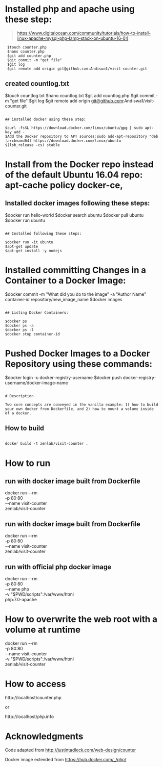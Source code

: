 # Installed php and apache using these step: 
 >https://www.digitalocean.com/community/tutorials/how-to-install-linux-apache-mysql-php-lamp-stack-on-ubuntu-16-04
 ```
  $touch counter.php
  $nano counter.php
  $git add counter.php
  $git commit -m "get file" 
  $git log
  $git remote add origin git@github.com:Andiswa1/visit-counter.git
  ```
  
 ## created countlog.txt
 
  $touch countlog.txt
  $nano countlog.txt
  $git add countlog.php
  $git commit -m "get file"
  $git log
  $git remote add origin git@github.com:Andiswa1/visit-counter.git 
  ```
  
 ## installed docker using these step:
 
  $curl -fsSL https://download.docker.com/linux/ubuntu/gpg | sudo apt-key add -
  $Add the Docker repository to APT sources:sudo add-apt-repository "deb [arch=amd64] https://download.docker.com/linux/ubuntu         $(lsb_release -cs) stable
  ```

# Install from the Docker repo instead of the default Ubuntu 16.04 repo: apt-cache policy docker-ce,

## Installed docker images following these steps:

 $docker run hello-world
 $docker search ubuntu
 $docker pull ubuntu
 $docker run ubuntu
 ```
 
## Installed following these steps:

 $docker run -it ubuntu
 $apt-get update
 $apt-get install -y nodejs
 ```
 
# Installed committing Changes in a Container to a Docker Image:

 $docker commit -m "What did you do to the image" -a "Author Name" container-id repository/new_image_name
 $docker images
 ```
 
## Listing Docker Containers:

 $docker ps
 $docker ps -a
 $docker ps -l
 $docker stop container-id
 ```
 
# Pushed Docker Images to a Docker Repository using these commands:

 $docker login -u docker-registry-username
 $docker push docker-registry-username/docker-image-name
 ```
 
 # Description
 
 Two core concepts are conveyed in the vanilla example: 1) how to build your own docker from Dockerfile, and 2) how to mount a volume inside of a docker.
 ```
 
 ## How to build
 ```
 
docker build -t zenlab/visit-counter .
```

# How to run
## run with docker image built from Dockerfile

docker run --rm \
  -p 80:80 \
  --name visit-counter \
  zenlab/visit-counter
  
  ## run with docker image built from Dockerfile
 
  
  docker run --rm \
  -p 80:80 \
  --name visit-counter \
  zenlab/visit-counter
  
 ## run with official php docker image
  
docker run --rm \
  -p 80:80 \
  --name php \
  -v "$PWD/scripts":/var/www/html \
  php:7.0-apache
  
  
# How to overwrite the web root with a volume at runtime

docker run --rm \
  -p 80:80 \
  --name visit-counter \
  -v "$PWD/scripts":/var/www/html \
  zenlab/visit-counter
  
 # How to access
 
 http://localhost/counter.php
 
 or

 http://localhost/php.info
 
 # Acknowledgments
 
 Code adapted from http://justintadlock.com/web-design/counter
 
 Docker image extended from https://hub.docker.com/_/php/
 
